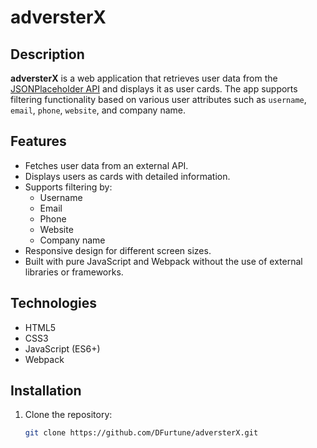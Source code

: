 # adversterX

## Description
**adversterX** is a web application that retrieves user data from the [JSONPlaceholder API](https://jsonplaceholder.typicode.com/users) and displays it as user cards. The app supports filtering functionality based on various user attributes such as `username`, `email`, `phone`, `website`, and company name.

## Features
- Fetches user data from an external API.
- Displays users as cards with detailed information.
- Supports filtering by:
  - Username
  - Email
  - Phone
  - Website
  - Company name
- Responsive design for different screen sizes.
- Built with pure JavaScript and Webpack without the use of external libraries or frameworks.

## Technologies
- HTML5
- CSS3
- JavaScript (ES6+)
- Webpack

## Installation
1. Clone the repository:
   ```bash
   git clone https://github.com/DFurtune/adversterX.git

